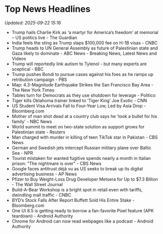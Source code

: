 # Top News Headlines

_Updated: 2025-09-22 15:16_

- Trump hails Charlie Kirk as ‘a martyr for America’s freedom’ at memorial – US politics live - The Guardian
- India feels the sting as Trump slaps $100,000 fee on H-1B visas - CNBC
- Trump heads to UN General Assembly as future of Palestinian state and Gaza likely to dominate - ABC News - Breaking News, Latest News and Videos
- Trump will reportedly link autism to Tylenol - but many experts are sceptical - BBC
- Trump pushes Bondi to pursue cases against his foes as he ramps up retribution campaign - PBS
- Map: 4.3-Magnitude Earthquake Strikes the San Francisco Bay Area - The New York Times
- Tables turn for Democrats as they use shutdown for leverage - Politico
- Tiger kills Oklahoma trainer linked to ‘Tiger King’ Joe Exotic - CNN
- US Student Visa Arrivals Fall to Four-Year Low, Led by Asia Drop - Bloomberg.com
- Mother of man shot dead at a country club says he 'took a bullet for his family' - NBC News
- World summit to meet on two-state solution as support grows for Palestinian state - Reuters
- Man charged with murder in killing of teen TikTok star in Pakistan - CBS News
- German and Swedish jets intercept Russian military plane over Baltic Sea - NPR
- Tourist mistaken for wanted fugitive spends nearly a month in Italian prison: "The nightmare is over" - CBS News
- Google faces antitrust déjà vu as US seeks to break up its digital advertising business - AP News
- Pfizer to Buy Weight-Loss Drug Developer Metsera for Up to $7.3 Billion - The Wall Street Journal
- Build-A-Bear Workshop is a bright spot in retail even with tariffs, dwindling mall traffic - CNBC
- BYD’s Stock Falls After Report Buffett Sold His Entire Stake - Bloomberg.com
- One UI 8.5 is getting ready to borrow a fan-favorite Pixel feature (APK teardown) - Android Authority
- Chrome for Android can now read webpages like a podcast - Android Authority
